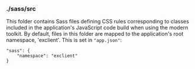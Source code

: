### ./sass/src

This folder contains Sass files defining CSS rules corresponding to classes
included in the application's JavaScript code build when using the modern toolkit.
By default, files in this folder are mapped to the application's root namespace, 'exclient'.
This is set in `"app.json"`:

    "sass": {
        "namespace": "exclient"
    }